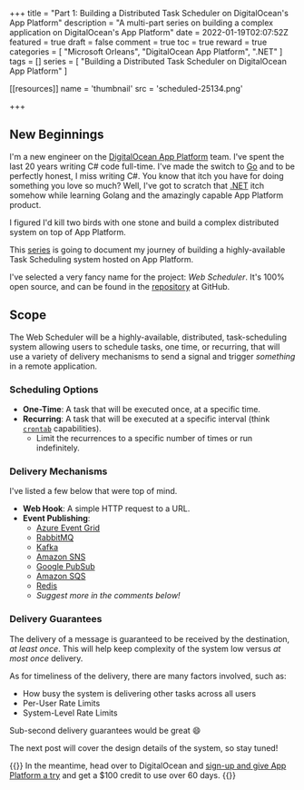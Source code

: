 +++
title = "Part 1: Building a Distributed Task Scheduler on DigitalOcean's App Platform"
description = "A multi-part series on building a complex application on DigitalOcean's App Platform"
date = 2022-01-19T02:07:52Z
featured = true
draft = false
comment = true
toc = true
reward = true
categories = [
  "Microsoft Orleans",
  "DigitalOcean App Platform",
  ".NET"
]
tags = []
series = [
  "Building a Distributed Task Scheduler on DigitalOcean App Platform"
]

[[resources]]
name = 'thumbnail'
src = 'scheduled-25134.png'

+++

## New Beginnings

I'm a new engineer on the [DigitalOcean App Platform](https://www.digitalocean.com/products/app-platform/?refcode=0759a4937a7a&utm_campaign=Referral_Invite&utm_medium=Referral_Program&utm_source=CopyPaste) team. I've spent the last 20 years writing C# code full-time. I've made the switch to [Go](https://go.dev/) and to be perfectly honest, I miss writing C#. You know that itch you have for doing something you love so much? Well, I've got to scratch that [.NET](https://dot.net) itch somehow while learning Golang and the amazingly capable App Platform product.

I figured I'd kill two birds with one stone and build a complex distributed system on top of App Platform.

This [series](/series/building-a-distributed-task-scheduler-on-digitalocean-app-platform) is going to document my journey of building a highly-available Task Scheduling system hosted on App Platform.

I've selected a very fancy name for the project: *Web Scheduler*. It's 100% open source, and can be found in the [repository](https://github.com/web-scheduler/web-scheduler) at GitHub.



## Scope

The Web Scheduler will be a highly-available, distributed, task-scheduling system allowing users to schedule tasks, one time, or recurring, that will use a variety of delivery mechanisms to send a signal and trigger *something* in a remote application.

### Scheduling Options

- **One-Time**: A task that will be executed once, at a specific time.
- **Recurring**: A task that will be executed at a specific interval (think [`crontab`](https://en.wikipedia.org/wiki/Cron) capabilities).
  - Limit the recurrences to a specific number of times or run indefinitely.

### Delivery Mechanisms

I've listed a few below that were top of mind.
- **Web Hook**: A simple HTTP request to a URL.
- **Event Publishing**:
  - [Azure Event Grid](https://docs.microsoft.com/en-us/azure/event-grid/overview)
  - [RabbitMQ](https://rabbitmq.com/)
  - [Kafka](https://kafka.apache.org/)
  - [Amazon SNS](https://aws.amazon.com/sns/)
  - [Google PubSub](https://cloud.google.com/pubsub/)
  - [Amazon SQS](https://aws.amazon.com/sqs/)
  - [Redis](https://redis.io/)
  - *Suggest more in the comments below!*

### Delivery Guarantees

The delivery of a message is guaranteed to be received by the destination, *at least once*. This will help keep complexity of the system low versus *at most once* delivery.

As for timeliness of the delivery, there are many factors involved, such as:
* How busy the system is delivering other tasks across all users
* Per-User Rate Limits
* System-Level Rate Limits

Sub-second delivery guarantees would be great :smile:

The next post will cover the design details of the system, so stay tuned!

{{<svg-alert icon="check-circle-fill" type="success">}}
In the meantime, head over to DigitalOcean and [sign-up and give App Platform a try](https://m.do.co/c/0759a4937a7a) and get a $100 credit to use over 60 days.
{{</svg-alert>}}

